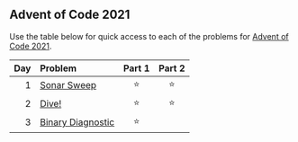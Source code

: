 ## Advent of Code 2021

Use the table below for quick access to each of the problems for [Advent of Code 2021](https://adventofcode.com/2021).

| Day | Problem                                                  | Part 1 | Part 2 |
|----:|:---------------------------------------------------------|:------:|:------:|
|   1 | [Sonar Sweep](https://adventofcode.com/2021/day/1)       | :star: | :star: |
|   2 | [Dive!](https://adventofcode.com/2021/day/2)             | :star: | :star: |
|   3 | [Binary Diagnostic](https://adventofcode.com/2021/day/3) | :star: |        |